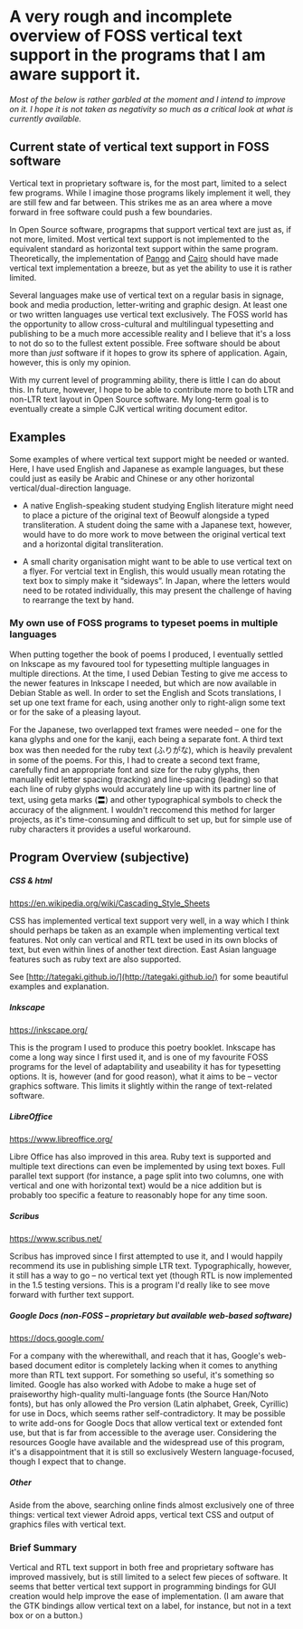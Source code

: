 # A very rough and incomplete overview of FOSS vertical text support in the programs that I am aware support it.

*Most of the below is rather garbled at the moment and I intend to improve on it. I hope it is not taken as negativity so much as a critical look at what is currently available.*

## Current state of vertical text support in FOSS software

Vertical text in proprietary software is, for the most part, limited to a select few programs. While I imagine those programs likely implement it well, they are still few and far between. This strikes me as an area where a move forward in free software could push a few boundaries.

In Open Source software, prograpms that support vertical text are just as, if not more, limited. Most vertical text support is not implemented to the equivalent standard as horizontal text support within the same program. Theoretically, the implementation of [Pango](https://pango.gnome.org/) and [Cairo](https://www.cairographics.org/) should have made vertical text implementation a breeze, but as yet the ability to use it is rather limited.

Several languages make use of vertical text on a regular basis in signage, book and media production, letter-writing and graphic design. At least one or two written languages use vertical text exclusively. The FOSS world has the opportunity to allow cross-cultural and multilingual typesetting and publishing to be a much more accessible reality and I believe that it's a loss to not do so to the fullest extent possible. Free software should be about more than *just* software if it hopes to grow its sphere of application. Again, however, this is only my opinion.

With my current level of programming ability, there is little I can do about this. In future, however, I hope to be able to contribute more to both LTR and non-LTR text layout in Open Source software. My long-term goal is to eventually create a simple CJK vertical writing document editor.


## Examples

Some examples of where vertical text support might be needed or wanted. Here, I have used English and Japanese as example languages, but these could just as easily be Arabic and Chinese or any other horizontal vertical/dual-direction language.

* A native English-speaking student studying English literature might need to place a picture of the original text of Beowulf alongside a typed transliteration. A student doing the same with a Japanese text, however, would have to do more work to move between the original vertical text and a horizontal digital transliteration.

* A small charity organisation might want to be able to use vertical text on a flyer. For vertcial text in English, this would usually mean rotating the text box to simply make it “sideways”. In Japan, where the letters would need to be rotated individually, this may present the challenge of having to rearrange the text by hand.


### My own use of FOSS programs to typeset poems in multiple languages

When putting together the book of poems I produced, I eventually settled on Inkscape as my favoured tool for typesetting multiple languages in multiple directions. At the time, I used Debian Testing to give me access to the newer features in Inkscape I needed, but which are now available in Debian Stable as well. In order to set the English and Scots translations, I set up one text frame for each, using another only to right-align some text or for the sake of a pleasing layout.

For the Japanese, two overlapped text frames were needed – one for the kana glyphs and one for the kanji, each being a separate font. A third text box was then needed for the ruby text (ふりがな), which is heavily prevalent in some of the poems. For this, I had to create a second text frame, carefully find an appropriate font and size for the ruby glyphs, then manually edit letter spacing (tracking) and line-spacing (leading) so that each line of ruby glyphs would accurately line up with its partner line of text, using geta marks (〓) and other typographical symbols to check the accuracy of the alignment. I wouldn't reccomend this method for larger projects, as it's time-consuming and difficult to set up, but for simple use of ruby characters it provides a useful workaround.


## Program Overview (subjective)

##### CSS & html
https://en.wikipedia.org/wiki/Cascading_Style_Sheets

CSS has implemented vertical text support very well, in a way which I think should perhaps be taken as an example when implementing vertical text features. Not only can vertical and RTL text be used in its own blocks of text, but even within lines of another text direction. East Asian language features such as ruby text are also supported.

See [http://tategaki.github.io/](http://tategaki.github.io/) for some beautiful examples and explanation.


##### Inkscape
https://inkscape.org/

This is the program I used to produce this poetry booklet. Inkscape has come a long way since I first used it, and is one of my favourite FOSS programs for the level of adaptability and useability it has for typesetting options. It is, however (and for good reason), what it aims to be – vector graphics software. This limits it slightly within the range of text-related software.


##### LibreOffice
https://www.libreoffice.org/

Libre Office has also improved in this area. Ruby text is supported and multiple text directions can even be implemented by using text boxes. Full parallel text support (for instance, a page split into two columns, one with vertical and one with horizontal text) would be a nice addition but is probably too specific a feature to reasonably hope for any time soon.


##### Scribus
https://www.scribus.net/

Scribus has improved since I first attempted to use it, and I would happily recommend its use in publishing simple LTR text. Typographically, however, it still has a way to go – no vertical text yet (though RTL is now implemented in the 1.5 testing versions. This is a program I'd really like to see move forward with further text support.


##### Google Docs (non-FOSS – proprietary but available web-based software)
https://docs.google.com/

For a company with the wherewithall, and reach that it has, Google's web-based document editor is completely lacking when it comes to anything more than RTL text support. For something so useful, it's something so limited. Google has also worked with Adobe to make a huge set of praiseworthy high-quality multi-language fonts (the Source Han/Noto fonts), but has only allowed the Pro version (Latin alphabet, Greek, Cyrillic) for use in Docs, which seems rather self-contradictory. It may be possible to write add-ons for Google Docs that allow vertical text or extended font use, but that is far from accessible to the average user. Considering the resources Google have available and the widespread use of this program, it's a disappointment that it is still so exclusively Western language-focused, though I expect that to change.

##### Other

Aside from the above, searching online finds almost exclusively one of three things: vertical text viewer Adroid apps, vertical text CSS and output of graphics files with vertical text.


### Brief Summary

Vertical and RTL text support in both free and proprietary software has improved massively, but is still limited to a select few pieces of software. It seems that better vertical text support in programming bindings for GUI creation would help improve the ease of implementation. (I am aware that the GTK bindings allow vertical text on a label, for instance, but not in a text box or on a button.)
